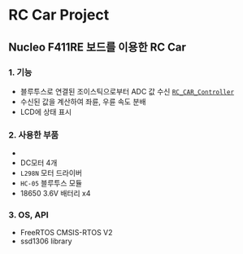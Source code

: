 # RC Car Project
## Nucleo F411RE 보드를 이용한 RC Car
### 1. 기능
- 블루투스로 연결된 조이스틱으로부터 ADC 값 수신 [`RC_CAR_Controller`](https://github.com/HeadlessJohn/RC_CAR_CONTROLLER)
- 수신된 값을 계산하여 좌륜, 우륜 속도 분배
- LCD에 상태 표시
### 2. 사용한 부품
- 
- DC모터 4개
- `L298N` 모터 드라이버
- `HC-05` 블루투스 모듈
- 18650 3.6V 배터리 x4 
### 3. OS, API
- FreeRTOS CMSIS-RTOS V2
- ssd1306 library